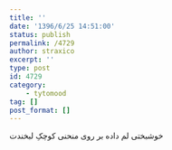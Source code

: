 ```yaml
---
title: ''
date: '1396/6/25 14:51:00'
status: publish
permalink: /4729
author: straxico
excerpt: ''
type: post
id: 4729
category:
    - tytomood
tag: []
post_format: []
---
```

خوشبختی لم داده بر روی منحنی کوچکِ لبخندت